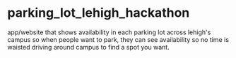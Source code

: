 # parking_lot_lehigh_hackathon
app/website that shows availability in each parking lot across lehigh's campus so when people want to park, they can see availability so no time is waisted driving around campus to find a spot you want. 
